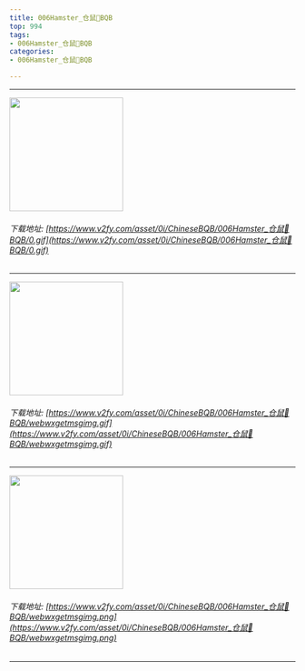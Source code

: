 ```yaml
---
title: 006Hamster_仓鼠🐹BQB
top: 994
tags:
- 006Hamster_仓鼠🐹BQB
categories:
- 006Hamster_仓鼠🐹BQB

---
```


------

<!-- more -->

<img height='200px' style='height:200px;'  src='/ChineseBQB/images/loading.png' data-original='https://www.v2fy.com/asset/0i/ChineseBQB/006Hamster_仓鼠🐹BQB/0.gif' /><br/><h6>下载地址: [https://www.v2fy.com/asset/0i/ChineseBQB/006Hamster_仓鼠🐹BQB/0.gif](https://www.v2fy.com/asset/0i/ChineseBQB/006Hamster_仓鼠🐹BQB/0.gif)</h6><hr/><img height='200px' style='height:200px;'  src='/ChineseBQB/images/loading.png' data-original='https://www.v2fy.com/asset/0i/ChineseBQB/006Hamster_仓鼠🐹BQB/webwxgetmsgimg.gif' /><br/><h6>下载地址: [https://www.v2fy.com/asset/0i/ChineseBQB/006Hamster_仓鼠🐹BQB/webwxgetmsgimg.gif](https://www.v2fy.com/asset/0i/ChineseBQB/006Hamster_仓鼠🐹BQB/webwxgetmsgimg.gif)</h6><hr/><img height='200px' style='height:200px;'  src='/ChineseBQB/images/loading.png' data-original='https://www.v2fy.com/asset/0i/ChineseBQB/006Hamster_仓鼠🐹BQB/webwxgetmsgimg.png' /><br/><h6>下载地址: [https://www.v2fy.com/asset/0i/ChineseBQB/006Hamster_仓鼠🐹BQB/webwxgetmsgimg.png](https://www.v2fy.com/asset/0i/ChineseBQB/006Hamster_仓鼠🐹BQB/webwxgetmsgimg.png)</h6><hr/>